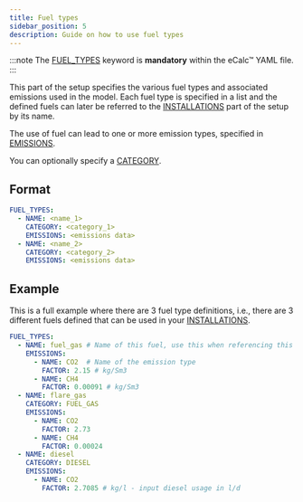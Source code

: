 ```yaml
---
title: Fuel types
sidebar_position: 5
description: Guide on how to use fuel types
---
```


:::note
The [FUEL_TYPES](/about/references/FUEL_TYPES.md) keyword is **mandatory** within the eCalc™ YAML file.
:::

This part of the setup specifies the various fuel types and associated emissions
used in the model. Each fuel type is specified in a list and the defined fuels can later be referred to the 
[INSTALLATIONS](/about/modelling/setup/installations/index.md) part of the setup by its name.

The use of fuel can lead to one or more emission types, specified in [EMISSIONS](/about/references/EMISSIONS.md).

You can optionally specify a [CATEGORY](/about/references/CATEGORY.md).

## Format
~~~~~~~~yaml
FUEL_TYPES:
  - NAME: <name_1>
    CATEGORY: <category_1>
    EMISSIONS: <emissions data>
  - NAME: <name_2>
    CATEGORY: <category_2>
    EMISSIONS: <emissions data>
~~~~~~~~

## Example
This is a full example where there are 3 fuel type definitions, i.e., there are 3 different
fuels defined that can be used in your [INSTALLATIONS](/about/modelling/setup/installations/index.md).

~~~~~~~~yaml
FUEL_TYPES:
  - NAME: fuel_gas # Name of this fuel, use this when referencing this fuel in the FUEL specification in the INSTALLATIONS part
    EMISSIONS:
      - NAME: CO2  # Name of the emission type
        FACTOR: 2.15 # kg/Sm3
      - NAME: CH4
        FACTOR: 0.00091 # kg/Sm3
  - NAME: flare_gas
    CATEGORY: FUEL_GAS
    EMISSIONS:
      - NAME: CO2
        FACTOR: 2.73
      - NAME: CH4
        FACTOR: 0.00024
  - NAME: diesel
    CATEGORY: DIESEL
    EMISSIONS:
      - NAME: CO2
        FACTOR: 2.7085 # kg/l - input diesel usage in l/d
~~~~~~~~

